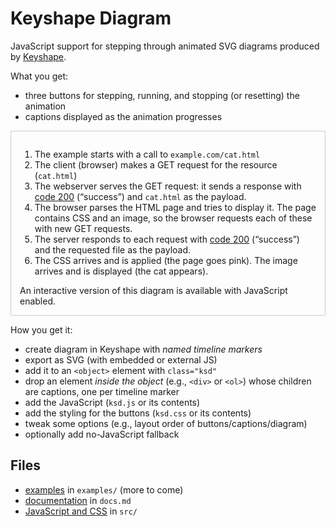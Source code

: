 # Keyshape Diagram

JavaScript support for stepping through animated SVG diagrams produced by
[Keyshape](https://www.keyshapeapp.com).

What you get:

* three buttons for stepping, running, and stopping (or resetting) the animation
* captions displayed as the animation progresses


<link href="src/ksd.css" media="screen, projector, print" rel="stylesheet" type="text/css" />
<div class="example" style="border:1px solid #ccc; padding:1em; margin:1em 0;">
  <object class="ksd" id="server-svg" data="examples/http-200.svg?global=paused" type="image/svg+xml">
    <ol class="ksd-captions">
      <li id="start">
        The example starts with a call to <code>example.com/cat.html</code>
      </li>
      <li id="get-cat-html">
        The client (browser) makes a GET request for the resource (<code>cat.html</code>)
      </li>
      <li id="200-cat-html">
        The webserver serves the GET request: it sends a response
        with <a href="https://developer.mozilla.org/en-US/docs/Web/HTTP/Status" target="_blank">code&nbsp;200</a>
        (“success”) and <code>cat.html</code> as the payload.
      </li>
      <li id="get-css-and-img">
        The browser parses the HTML page and tries to display it.
        The page contains CSS and an image, so the browser requests
        each of these with new GET requests.
      </li>
      <li id="200-css-and-img">
        The server responds to each request with 
        <a href="https://developer.mozilla.org/en-US/docs/Web/HTTP/Status" target="_blank">code&nbsp;200</a>
        (“success”) and the requested file as the payload.
      </li>
      <li id="end">
        The CSS arrives and is applied (the page goes pink). The
        image arrives and is displayed (the cat appears).
      </li>
    </ol>
  </object>
  <div class="ksd-no-js">
    An interactive version of this diagram is available with JavaScript enabled.
  </div>
</div>

How you get it:

* create diagram in Keyshape with _named timeline markers_
* export as SVG (with embedded or external JS)
* add it to an `<object>` element with `class="ksd"` 
* drop an element _inside the object_ (e.g., `<div>` or `<ol>`) whose children
  are captions, one per timeline marker
* add the JavaScript (`ksd.js` or its contents)
* add the styling for the buttons (`ksd.css` or its contents)
* tweak some options (e.g., layout order of buttons/captions/diagram)
* optionally add no-JavaScript fallback


## Files

* [examples](https://davewhiteland.github.io/keyshape-diagram/examples) in `examples/` (more to come)
* [documentation](https://davewhiteland.github.io/keyshape-diagram/docs) in `docs.md`
* [JavaScript and CSS](https://github.com/davewhiteland/keyshape-diagram/tree/main/src) in `src/`


<script src="src/ksd.js" type="text/javascript"></script>
